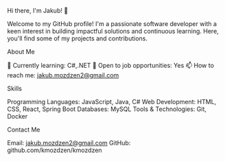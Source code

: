 Hi there, I'm Jakub! 👋

Welcome to my GitHub profile! I'm a passionate software developer with a keen interest in building impactful solutions and continuous learning. Here, you'll find some of my projects and contributions.

About Me

🌱 Currently learning: C#,.NET
💼 Open to job opportunities: Yes
📫 How to reach me: jakub.mozdzen2@gmail.com

Skills

Programming Languages: JavaScript, Java, C#
Web Development: HTML, CSS, React, Spring Boot
Databases: MySQL
Tools & Technologies: Git, Docker

Contact Me

Email: jakub.mozdzen2@gmail.com
GitHub: github.com/kmozdzen/kmozdzen
